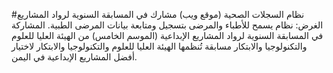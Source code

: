 #نظام السجلات الصحية (موقع ويب) مشارك في المسابقة السنوية لرواد المشاريع
الغرض: نظام يسمح للأطباء والمرضى بتسجيل ومتابعة بيانات المرضى الطبية.
المشاركة في المسابقة السنوية لرواد المشاريع الإبداعية (الموسم الخامس) من الهيئة العليا للعلوم والتكنولوجيا والابتكار
مسابقة تُنظمها الهيئة العليا للعلوم والتكنولوجيا والابتكار لاختيار أفضل المشاريع الإبداعية في اليمن. 
